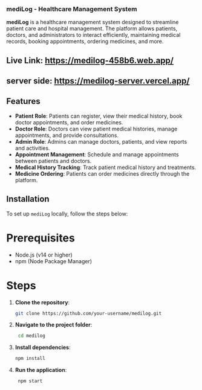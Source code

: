 ### mediLog - Healthcare Management System

**mediLog** is a healthcare management system designed to streamline patient care and hospital management. The platform allows patients, doctors, and administrators to interact efficiently, maintaining medical records, booking appointments, ordering medicines, and more.

## Live Link: https://medilog-458b6.web.app/
## server side: https://medilog-server.vercel.app/

## Features

- **Patient Role**: Patients can register, view their medical history, book doctor appointments, and order medicines.
- **Doctor Role**: Doctors can view patient medical histories, manage appointments, and provide consultations.
- **Admin Role**: Admins can manage doctors, patients, and view reports and activities.
- **Appointment Management**: Schedule and manage appointments between patients and doctors.
- **Medical History Tracking**: Track patient medical history and treatments.
- **Medicine Ordering**: Patients can order medicines directly through the platform.

## Installation

To set up `mediLog` locally, follow the steps below:

# Prerequisites

- Node.js (v14 or higher)
- npm (Node Package Manager)

# Steps

1. **Clone the repository**:
   ```bash
   git clone https://github.com/your-username/medilog.git

2. **Navigate to the project folder**:
   ```bash
    cd medilog

3. **Install dependencies**:
   ```bash
   npm install

5. **Run the application**:
   ```bash
    npm start

